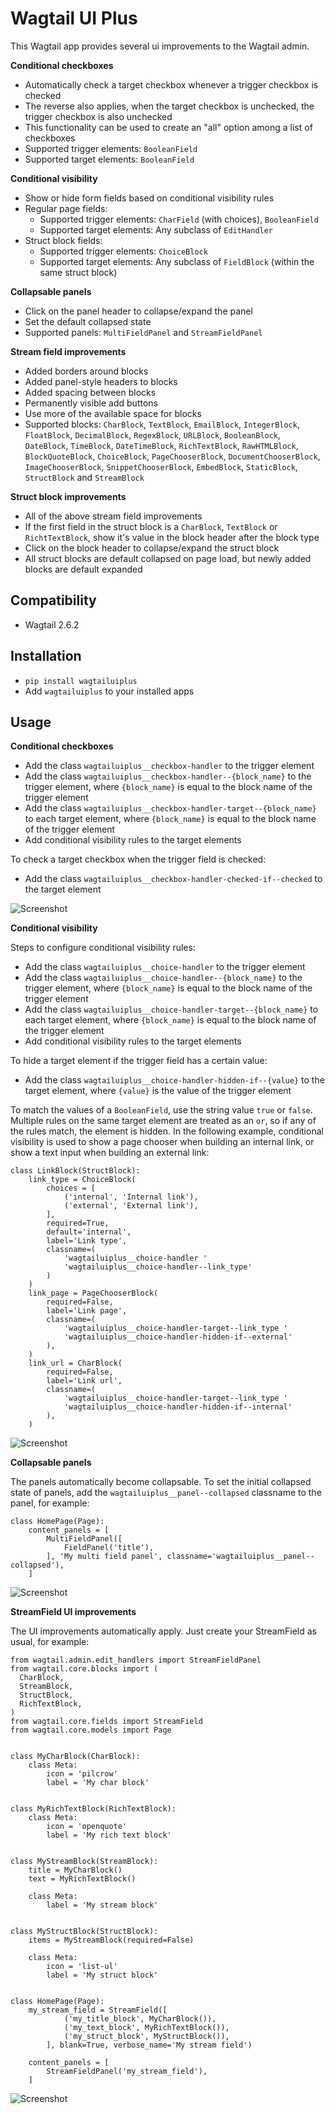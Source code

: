# Wagtail UI Plus

This Wagtail app provides several ui improvements to the Wagtail admin.

**Conditional checkboxes**
- Automatically check a target checkbox whenever a trigger checkbox is checked
- The reverse also applies, when the target checkbox is unchecked, the trigger checkbox is also unchecked
- This functionality can be used to create an "all" option among a list of checkboxes
- Supported trigger elements: `BooleanField`
- Supported target elements: `BooleanField`

**Conditional visibility**
- Show or hide form fields based on conditional visibility rules
- Regular page fields:
  - Supported trigger elements: `CharField` (with choices), `BooleanField`
  - Supported target elements: Any subclass of `EditHandler`
- Struct block fields:
  - Supported trigger elements: `ChoiceBlock`
  - Supported target elements: Any subclass of `FieldBlock` (within the same struct block)

**Collapsable panels**
- Click on the panel header to collapse/expand the panel
- Set the default collapsed state
- Supported panels: `MultiFieldPanel` and `StreamFieldPanel`

**Stream field improvements**
- Added borders around blocks
- Added panel-style headers to blocks
- Added spacing between blocks
- Permanently visible add buttons
- Use more of the available space for blocks
- Supported blocks: `CharBlock`, `TextBlock`, `EmailBlock`, `IntegerBlock`, `FloatBlock`, `DecimalBlock`, `RegexBlock`, `URLBlock`, `BooleanBlock`, `DateBlock`, `TimeBlock`, `DateTimeBlock`, `RichTextBlock`, `RawHTMLBlock`, `BlockQuoteBlock`, `ChoiceBlock`, `PageChooserBlock`, `DocumentChooserBlock`, `ImageChooserBlock`, `SnippetChooserBlock`, `EmbedBlock`, `StaticBlock`, `StructBlock` and `StreamBlock`

**Struct block improvements**
- All of the above stream field improvements
- If the first field in the struct block is a `CharBlock`, `TextBlock` or `RichtTextBlock`, show it's value in the block header after the block type
- Click on the block header to collapse/expand the struct block
- All struct blocks are default collapsed on page load, but newly added blocks are default expanded

## Compatibility
- Wagtail 2.6.2

## Installation

- `pip install wagtailuiplus`
- Add `wagtailuiplus` to your installed apps

## Usage

**Conditional checkboxes**
- Add the class `wagtailuiplus__checkbox-handler` to the trigger element
- Add the class `wagtailuiplus__checkbox-handler--{block_name}` to the trigger element, where `{block_name}` is equal to the block name of the trigger element
- Add the class `wagtailuiplus__checkbox-handler-target--{block_name}` to each target element, where `{block_name}` is equal to the block name of the trigger element
- Add conditional visibility rules to the target elements

To check a target checkbox when the trigger field is checked:
- Add the class `wagtailuiplus__checkbox-handler-checked-if--checked` to the target element

![Screenshot](https://raw.githubusercontent.com/davidcondenl/wagtailuiplus/master/examples/conditional-checkboxes.gif)

**Conditional visibility**

Steps to configure conditional visibility rules:
- Add the class `wagtailuiplus__choice-handler` to the trigger element
- Add the class `wagtailuiplus__choice-handler--{block_name}` to the trigger element, where `{block_name}` is equal to the block name of the trigger element
- Add the class `wagtailuiplus__choice-handler-target--{block_name}` to each target element, where `{block_name}` is equal to the block name of the trigger element
- Add conditional visibility rules to the target elements

To hide a target element if the trigger field has a certain value:
- Add the class `wagtailuiplus__choice-handler-hidden-if--{value}` to the target element, where `{value}` is the value of the trigger element


To match the values of a `BooleanField`, use the string value `true` or `false`. Multiple rules on the same target element are treated as an `or`, so if any of the rules match, the element is hidden. In the following example, conditional visibility is used to show a page chooser when building an internal link, or show a text input when building an external link:

```
class LinkBlock(StructBlock):
    link_type = ChoiceBlock(
        choices = [
            ('internal', 'Internal link'),
            ('external', 'External link'),
        ],
        required=True,
        default='internal',
        label='Link type',
        classname=(
            'wagtailuiplus__choice-handler '
            'wagtailuiplus__choice-handler--link_type'
        )
    )
    link_page = PageChooserBlock(
        required=False,
        label='Link page',
        classname=(
            'wagtailuiplus__choice-handler-target--link_type '
            'wagtailuiplus__choice-handler-hidden-if--external'
        ),
    )
    link_url = CharBlock(
        required=False,
        label='Link url',
        classname=(
            'wagtailuiplus__choice-handler-target--link_type '
            'wagtailuiplus__choice-handler-hidden-if--internal'
        ),
    )
```

![Screenshot](https://raw.githubusercontent.com/davidcondenl/wagtailuiplus/master/examples/conditional-visibility.gif)

**Collapsable panels**

The panels automatically become collapsable. To set the initial collapsed state of panels, add the `wagtailuiplus__panel--collapsed` classname to the panel, for example:

```
class HomePage(Page):
    content_panels = [
        MultiFieldPanel([
            FieldPanel('title'),
        ], 'My multi field panel', classname='wagtailuiplus__panel--collapsed'),
    ]
```

![Screenshot](https://raw.githubusercontent.com/davidcondenl/wagtailuiplus/master/examples/collapsable-panels.png)

**StreamField UI improvements**

The UI improvements automatically apply. Just create your StreamField as usual, for example:

```
from wagtail.admin.edit_handlers import StreamFieldPanel
from wagtail.core.blocks import (
  CharBlock,
  StreamBlock,
  StructBlock,
  RichTextBlock,
)
from wagtail.core.fields import StreamField
from wagtail.core.models import Page


class MyCharBlock(CharBlock):
    class Meta:
        icon = 'pilcrow'
        label = 'My char block'


class MyRichTextBlock(RichTextBlock):
    class Meta:
        icon = 'openquote'
        label = 'My rich text block'


class MyStreamBlock(StreamBlock):
    title = MyCharBlock()
    text = MyRichTextBlock()

    class Meta:
        label = 'My stream block'


class MyStructBlock(StructBlock):
    items = MyStreamBlock(required=False)

    class Meta:
        icon = 'list-ul'
        label = 'My struct block'


class HomePage(Page):
    my_stream_field = StreamField([
            ('my_title_block', MyCharBlock()),
            ('my_text_block', MyRichTextBlock()),
            ('my_struct_block', MyStructBlock()),
        ], blank=True, verbose_name='My stream field')

    content_panels = [
        StreamFieldPanel('my_stream_field'),
    ]
```
![Screenshot](https://raw.githubusercontent.com/davidcondenl/wagtailuiplus/master/examples/streamfield-improvements.png)
